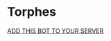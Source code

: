 # Torphes

[ADD THIS BOT TO YOUR SERVER](https://discord.com/api/oauth2/authorize?client_id=606928324970938389&permissions=3072&scope=bot%20applications.commands)
